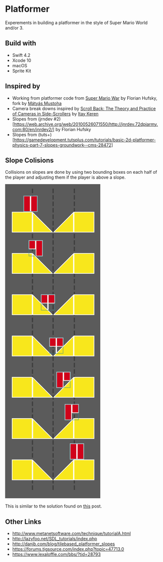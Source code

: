 # Platformer

Experements in building a platformer in the style of Super Mario World and/or 3.

## Build with

- Swift 4.2
- Xcode 10
- macOS
- Sprite Kit

## Inspired by

- Working from platformer code from [Super Mario War](https://github.com/mmatyas/supermariowar) by Florian Hufsky, fork by [Mátyás Mustoha](http://mmatyas.github.io/)
- Camera break downs inspired by [Scroll Back: The Theory and Practice of Cameras in Side-Scrollers](http://www.gamasutra.com/blogs/ItayKeren/20150511/243083/Scroll_Back_The_Theory_and_Practice_of_Cameras_in_SideScrollers.php) by [Itay Keren](https://twitter.com/itayke)
- Slopes from (jrndev #2)[https://web.archive.org/web/20100526071550/http://jnrdev.72dpiarmy.com:80/en/jnrdev2/] by Florian Hufsky
- Slopes from (tuts+)[https://gamedevelopment.tutsplus.com/tutorials/basic-2d-platformer-physics-part-7-slopes-groundwork--cms-28472]

## Slope Colisions

Collisions on slopes are done by using two bounding boxes on each half of the player and adjusting them if the player is above a slope.

![Adjusting Bounding Box Slope Collision](images/adjustingBoundingBoxSlopeCollision.png "Logo Title Text 1")

This is similar to the solution found on [this](https://forums.tigsource.com/index.php?topic=47713.msg1135390#msg1135390) post.

## Other Links

- http://www.metanetsoftware.com/technique/tutorialA.html
- http://lazyfoo.net/SDL_tutorials/index.php
- http://danjb.com/blog/tilebased_platformer_slopes
- https://forums.tigsource.com/index.php?topic=47713.0
- https://www.lexaloffle.com/bbs/?tid=28793
